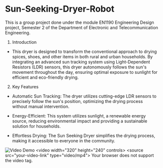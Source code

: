 # Sun-Seeking-Dryer-Robot

This is a group project done under the module EN1190 Engineering Design project, Semester 2 of the Department of Electronic and Telecommunication Engineering.

1. Introduction
   
- This dryer is designed to transform the conventional approach to drying spices, shoes, and other items in both rural and urban households. By integrating an advanced sun tracking system using Light-Dependent Resistors (LDR) sensors, this dryer autonomously follows the sun's movement throughout the day, ensuring optimal exposure to sunlight for efficient and eco-friendly drying.

2. Key Features
- Automatic Sun Tracking: The dryer utilizes cutting-edge LDR sensors to precisely follow the sun's position, optimizing the drying process without manual intervention.

- Energy-Efficient: This system utilizes sunlight, a renewable energy source, reducing environmental impact and providing a sustainable solution for households.

- Effortless Drying: The Sun Seeking Dryer simplifies the drying process, making it accessible to everyone in the community.

![Video Demo]([https://drive.google.com/your-video-link](https://drive.google.com/file/d/10oQzW2QGeGq0RH63A_tGsQdkQGlYmkek/view?usp=sharing)https://drive.google.com/file/d/10oQzW2QGeGq0RH63A_tGsQdkQGlYmkek/view?usp=sharing)
<video width="320" height="240" controls>
  <source src="your-video-link" type="video/mp4">
  Your browser does not support the video tag.
</video>
